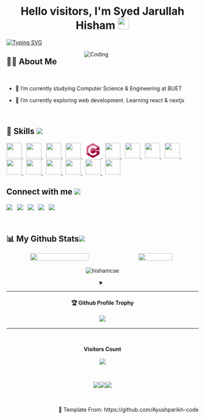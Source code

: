 <h1 align="center">Hello visitors, I'm Syed Jarullah Hisham <img src="https://media.giphy.com/media/hvRJCLFzcasrR4ia7z/giphy.gif" width="30px" height="30px"></h1>

[![Typing SVG](https://readme-typing-svg.herokuapp.com?font=Robot-Bold&size=30&color=330033&center=true&vCenter=true&width=900&height=110&lines=Passionate+Learner;Developer;from+Bangladesh)](https://git.io/typing-svg)


<img align="right" alt="Coding" width="300" src="https://github.com/Ayushparikh-code/Ayushparikh-code/blob/main/coding-freak%20(1).gif">

## 🙋‍♂‍ About Me
<br>

- 🔭 I’m currently studying Computer Science & Engineering at BUET

- 🌱 I’m currently exploring web development. Learning react & nextjs

<br>


<h2> 🚀 Skills <img src = "https://media2.giphy.com/media/QssGEmpkyEOhBCb7e1/giphy.gif?cid=ecf05e47a0n3gi1bfqntqmob8g9aid1oyj2wr3ds3mg700bl&rid=giphy.gif" width = 12px> </h2>
<a href= https://github.com/hishamcse?tab=repositories&q=&type=&language=java&sort= > <img width="40" height="40" src ='https://raw.githubusercontent.com/rahulbanerjee26/githubAboutMeGenerator/main/icons/java.svg'> </a> &nbsp;
<a href= https://github.com/hishamcse?tab=repositories&q=&type=&language=javascript&sort= > <img width="40" height="40" src ='https://raw.githubusercontent.com/rahulbanerjee26/githubAboutMeGenerator/main/icons/javascript.svg'> </a> &nbsp;
<a href= https://github.com/?tab=repositories&q=&type=&language=typescript&sort= > <img width="40" height="40" src ='https://raw.githubusercontent.com/rahulbanerjee26/githubAboutMeGenerator/main/icons/typescript.svg'> </a> &nbsp;
<a href= https://github.com/hishamcse?tab=repositories&q=&type=&language=c&sort= > <img width="40" height="40" src ='https://raw.githubusercontent.com/rahulbanerjee26/githubAboutMeGenerator/main/icons/c.svg'> </a> &nbsp;
<a href= https://github.com/hishamcse?tab=repositories&q=&type=&language=cpp&sort= > <img width="40" height="40" src ='https://raw.githubusercontent.com/devicons/devicon/master/icons/cplusplus/cplusplus-original.svg'> </a> &nbsp;
<a href= https://github.com/hishamcse?tab=repositories&q=&type=&language=python&sort= > <img width="40" height="40" src ='https://raw.githubusercontent.com/rahulbanerjee26/githubAboutMeGenerator/main/icons/python.svg'> </a> &nbsp;
<a href= https://github.com/hishamcse?tab=repositories&q=&type=&language=html&sort= > <img width="40" height="40" src ='https://raw.githubusercontent.com/rahulbanerjee26/githubAboutMeGenerator/main/icons/html.svg'> </a> &nbsp;
<a href= https://github.com/hishamcse?tab=repositories&q=&type=&language=css&sort= > <img width="40" height="40" src ='https://raw.githubusercontent.com/rahulbanerjee26/githubAboutMeGenerator/main/icons/css.svg'> </a> &nbsp;
<a href= https://github.com/?tab=repositories&q=&type=&language=sass&sort= > <img width="40" height="40" src ='https://raw.githubusercontent.com/rahulbanerjee26/githubAboutMeGenerator/main/icons/sass.svg'> </a> &nbsp;
<a href= https://github.com/hishamcse?tab=repositories&q=&type=&language=bootstrap&sort= > <img width="40" height="40" src ='https://raw.githubusercontent.com/rahulbanerjee26/githubAboutMeGenerator/main/icons/bootstrap.svg'> </a> &nbsp;
<a href= https://github.com/hishamcse?tab=repositories&q=&type=&language=java&sort= > <img width="40" height="40" src ='https://www.javatpoint.com/javafx/images/javafx-tutorial.png'> </a> &nbsp;
<a href= https://github.com/hishamcse?tab=repositories&q=&type=&language=python&sort= > <img width="40" height="40" src 
='https://image.pngaaa.com/241/1971241-middle.png'> </a> &nbsp;
<a href= https://github.com/hishamcse?tab=repositories&q=&type=&language=python&sort= > <img width="40" height="40" src ='https://upload.wikimedia.org/wikipedia/commons/thumb/8/84/Matplotlib_icon.svg/1024px-Matplotlib_icon.svg.png'> </a> &nbsp;
<a href= https://github.com/?tab=repositories&q=&type=&language=reactjs&sort= > <img width="40" height="40" src ='https://raw.githubusercontent.com/rahulbanerjee26/githubAboutMeGenerator/main/icons/reactjs.svg'> </a> &nbsp;
<a href= https://github.com/?tab=repositories&q=&type=&language=nextjs&sort= > <img width="40" height="40" src ='https://raw.githubusercontent.com/rahulbanerjee26/githubAboutMeGenerator/main/icons/nextjs.svg'> </a> 
 
<br>

<h2> Connect with me <img src='https://raw.githubusercontent.com/ShahriarShafin/ShahriarShafin/main/Assets/handshake.gif' width="100px"> </h2>
<p>
<a href = 'https://hishamcse.github.io/'> <img width = '32px' align= 'center' src="https://raw.githubusercontent.com/rahulbanerjee26/githubAboutMeGenerator/main/icons/portfolio.png"/></a> &nbsp;
<a href = 'https://www.github.com/hishamcse'> <img width = '32px' align= 'center' src="https://raw.githubusercontent.com/rahulbanerjee26/githubAboutMeGenerator/main/icons/github.svg"/></a> &nbsp;
<a href = 'https://www.linkedin.com/in/syed-jarullah-2a4a071a9'> <img width = '32px' align= 'center' src="https://raw.githubusercontent.com/rahulbanerjee26/githubAboutMeGenerator/main/icons/linked-in-alt.svg"/></a> &nbsp;
<a href = 'https://www.facebook.com/syedjarullah.hisham/'> <img width = '32px' align= 'center' src="https://raw.githubusercontent.com/rahulbanerjee26/githubAboutMeGenerator/main/icons/facebook.svg"/></a> &nbsp;
<a href = 'https://www.youtube.com/channel/UC1egAzaaAaW4GqKuDrEjV6A'> <img width = '32px' align= 'center' src="https://raw.githubusercontent.com/rahulbanerjee26/githubAboutMeGenerator/main/icons/youtube.svg"/></a>
 </p>

<br>

<h2> 📊 My Github Stats<img src='https://media1.giphy.com/media/du3J3cXyzhj75IOgvA/giphy.gif?cid=ecf05e47x2g034i9pzwtzzsd3xgg2w9nr94t4tflbbgo3008&rid=giphy.gif' width='32px'> </h2>

<div align="center">
<a><img align="left" width="55%" height="55%" src="https://github-readme-stats.vercel.app/api?username=hishamcse&bg_color=30,FC5C7D,005AA7&title_color=fff&text_color=fff" /></a>
<a><img align="center" width="42%" height="42%" src="https://github-readme-stats-eight-theta.vercel.app/api/top-langs/?username=hishamcse&layout=compact&langs_count=7&theme=algolia &bg_color=30,FC5C7D,005AA7&title_color=fff&text_color=fff&exclude_repo=Data-Analysis_Visualization_Python,Discrete-Math-Specialization-Coursera-&hide=jupyter%20notebook&langs_count=7" /></a> </div>
 
<p align="center"><img src="https://github-readme-streak-stats.herokuapp.com?user=hishamcse&theme=highcontrast&background=005AA7&ring=FC5C7D&dates=FFFFFFFF&currStreakLabel=FC5C7D&fire=D4431D&border=DD2727" alt="hishamcse" /></p>
<details> <summary align="center"> </samp></summary><b>Note:&nbsp;</b>Adding those skills doesn't mean that I am pro of those. Still learning</details>

---

<div align="center">
  <h4>🏆 Github Profile Trophy</h4>
  <a href="https://github.com/ryo-ma/github-profile-trophy">
    <img src="https://github-profile-trophy.vercel.app/?username=hishamcse&column=7"/>
  </a>
</div>

---

<div align="center">
<br><p align="centre"><b>Visitors Count</b></p>  
<p align="center"><img align="center" src="https://profile-counter.glitch.me/{hishamcse}/count.svg" /></p> 
<br></div>


<p align="center">
<img align="" height='120px' src="https://github.com/aryashah2k/aryashah2k/blob/main/assets/Geometric%20White.gif" /><img align="" height='120px' src="https://raw.githubusercontent.com/rodrigograca31/rodrigograca31/master/matrix.svg" /><img align="" height='120px' src="https://github.com/aryashah2k/aryashah2k/blob/main/assets/Geometric%20White.gif" />
</p>
<br>

<p align="right">🌈 Template From: https://github.com/Ayushparikh-code</p>

